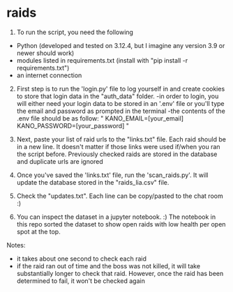 # raids
 
1. To run the script, you need the following
- Python (developed and tested on 3.12.4, but I imagine any version 3.9 or newer should work)
- modules listed in requirements.txt (install with "pip install -r requirements.txt")
- an internet connection

2. First step is to run the 'login.py' file to log yourself in and create cookies to store that login data in the "auth_data" folder.
   -in order to login, you will either need your login data to be stored in an '.env' file or you'll type the email and password as prompted in the terminal
   -the contents of the .env file should be as follow:
   "
KANO_EMAIL=[your_email]
KANO_PASSWORD=[your_password]
"

3. Next, paste your list of raid urls to the "links.txt" file. Each raid should be in a new line. It doesn't matter if those links were used if/when you ran the script before. Previously checked raids are stored in the database and duplicate urls are ignored

4. Once you've saved the 'links.txt' file, run the 'scan_raids.py'. It will update the database stored in the "raids_lia.csv" file.

5. Check the "updates.txt". Each line can be copy/pasted to the chat room :)

6. You can inspect the dataset in a jupyter notebook. :) The notebook in this repo sorted the dataset to show open raids with low health per open spot at the top.
 
Notes:
- it takes about one second to check each raid
- if the raid ran out of time and the boss was not killed, it will take substantially longer to check that raid. However, once the raid has been determined to fail, it won't be checked again